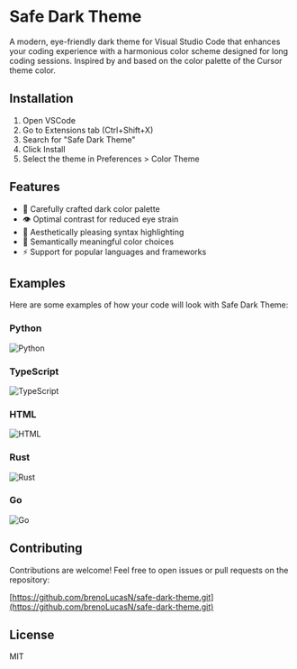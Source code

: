 # Safe Dark Theme

A modern, eye-friendly dark theme for Visual Studio Code that enhances your coding experience with a harmonious color scheme designed for long coding sessions. Inspired by and based on the color palette of the Cursor theme color.

## Installation

1. Open VSCode
2. Go to Extensions tab (Ctrl+Shift+X)
3. Search for "Safe Dark Theme"
4. Click Install
5. Select the theme in Preferences > Color Theme

## Features

- 🌙 Carefully crafted dark color palette
- 👁️ Optimal contrast for reduced eye strain
- 🎨 Aesthetically pleasing syntax highlighting
- 🧠 Semantically meaningful color choices
- ⚡ Support for popular languages and frameworks

## Examples

Here are some examples of how your code will look with Safe Dark Theme:

### Python
![Python](./images/python_example.png)

### TypeScript
![TypeScript](./images/typescript_example.png)

### HTML
![HTML](./images/html_example.png)

### Rust
![Rust](./images/rust_example.png)

### Go
![Go](./images/go_example.png)

## Contributing

Contributions are welcome! Feel free to open issues or pull requests on the repository:

[https://github.com/brenoLucasN/safe-dark-theme.git](https://github.com/brenoLucasN/safe-dark-theme.git)

## License

MIT